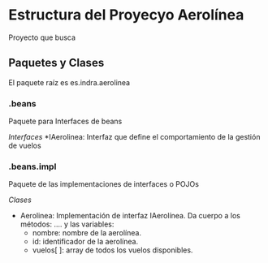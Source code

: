 # Estructura del Proyecyo Aerolínea

Proyecto que busca

## Paquetes y Clases
El paquete raíz es es.indra.aerolinea

### .beans
Paquete para Interfaces de beans

*Interfaces*
*IAerolinea: Interfaz que define el comportamiento de la gestión de vuelos

### .beans.impl
Paquete de las implementaciones de interfaces o POJOs

*Clases*

* Aerolinea: Implementación de interfaz IAerolínea. Da cuerpo a los métodos: .... y las variables:
   + nombre: nombre de la aerolínea.
   + id: identificador de la aerolínea.
   + vuelos[ ]: array de todos los vuelos disponibles.
